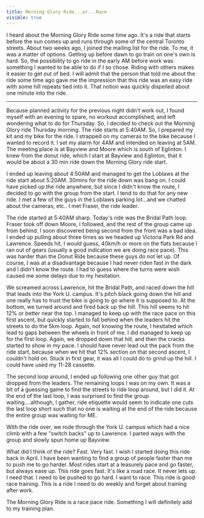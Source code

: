 ---title: Morning Glory Ride...er...Racevisible: true---I heard about the Morning Glory Ride some time ago. It's a ride that starts before the sun comes up and runs through some of the central Toronto streets. About two weeks ago, I joined the mailing list for the ride. To me, it was a matter of options. Getting up before dawn to go train on one's own is hard. So, the possibility to go ride in the early AM before work was something I wanted to be able to do if I so chose. Riding with others makes it easier to get out of bed. I will admit that the person that told me about the ride some time ago gave me the impression that this ride was an easy ride with some hill repeats tied into it. That notion was quickly dispelled about one minute into the ride.

<hr id="system-readmore" />
Because planned activity for the previous night didn't work out, I found myself with an evening to spare, no workout accomplished, and left wondering what to do for Thursday. So, I decided to check out the Morning Glory ride Thursday morning. The ride starts at 5:40AM. So, I prepared my kit and my bike for the ride. I strapped on my cameras to the bike because I wanted to record it. I set my alarm for 4AM and intended on leaving at 5AM. The meeting place is at Bayview and Moore which is south of Eglinton. I knew from the donut ride, which I start at Bayview and Eglinton, that it would be about a 30 min ride down the Morning Glory ride start. 

I ended up leaving about 4:50AM and managed to get the Loblaws at the ride start about 5:20AM. 30mins for the ride down was bang on. I could have picked up the ride anywhere, but since I didn't know the route, I decided to go with the group from the start. I tend to do that for any new ride. I met a few of the guys in the Loblaws parking lot...and we chatted about the cameras, etc.. I met Fraser, the ride leader.

The ride started at 5:40AM sharp. Today's ride was the Bridal Path loop. Fraser took off down Moore, I followed, and the rest of the group came up from behind. I soon discovered being second from the front was a bad idea. I ended up pulling about three times as we headed up Victoria Park Rd and Lawrence. Speeds hit, I would guess, 40km/h or more on the flats because I ran out of gears (usually a good indication we are doing race pace). This was harder than the Donut Ride because these guys do not let up. Of course, I was at a disadvantage because I had never riden fast in the dark and I didn't know the route. I had to guess where the turns were wish caused me some delays due to my hesitation.&nbsp;

We screamed across Lawrence, hit the Bridal Path, and raced down the hill that leads into the York U. campus. It's pitch black going down the hill and one really has to trust the bike is going to go where it is supposed to. At the bottom, we turned around and fired back up the hill. This hill seems to hit 12% or better near the top. I managed to keep up with the race pace on this first ascent, but quickly started to fall behind when the leaders hit the streets to do the 5km loop. Again, not knowing the route, I hesitated which lead to gaps between the wheels in front of me. I did managed to keep up for the first loop. Again, we dropped down that hill, and then the cracks started to show in my pace. I should have never lead out the pack from the ride start, because when we hit that 12% section on that second ascent, I couldn't hold on. Stuck in first gear, it was all I could do to grind up the hill. I could have used my 11-28 cassette.

The second loop around, I ended up following one other guy that got dropped from the leaders. The remaining loops I was on my own. It was a bit of a guessing game to find the streets to ride loop around, but I did it. At the end of the last loop, I was surprised to find the group waiting....although, I gather, ride etiquette&nbsp;would seem to indicate one cuts the last loop short such that no one is waiting at the end of the ride because the entire group was waiting for ME.

With the ride over, we rode through the York U. campus which had a nice climb with a few "switch backs" up to Lawrence. I parted ways with the group and slowly spun home up Bayview.

What did I think of the ride? Fast. Very fast. I wish I started doing this ride back in April. I have been wanting to find a group of people faster than me to push me to go harder. Most rides start at a leasurely pace and go faster, but always ease up. This ride goes fast. It's like a road race. It never lets up. I need that. I need to be pushed to go hard. I want to race. This ride is good race training. This is a ride I need to do weekly and forget about training after work.

The Morning Glory Ride is a race pace ride. Something I will definitely add to my training plan.